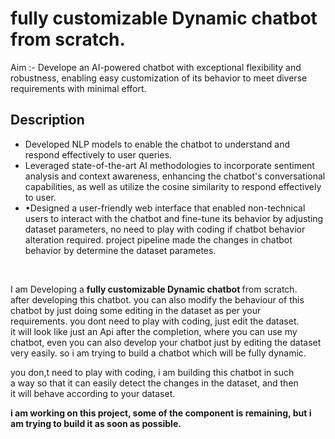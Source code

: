 # fully customizable Dynamic chatbot from scratch.

 Aim :- Develope an AI-powered chatbot with exceptional flexibility and robustness, enabling easy customization of its behavior to meet
diverse requirements with minimal effort.

## Description
<ul>
<li>Developed NLP models to enable the chatbot to understand and respond effectively to user queries.</li>
<li>Leveraged state-of-the-art AI methodologies to incorporate sentiment analysis and context awareness, enhancing the
chatbot's conversational capabilities, as well as utilize the cosine similarity to respond effectively to user.</li>
<li>•Designed a user-friendly web interface that enabled non-technical users to interact with the chatbot and fine-tune its
behavior by adjusting dataset parameters, no need to play with coding if chatbot behavior alteration required. project
pipeline made the changes in chatbot behavior by determine the dataset parametes.</li>
</ul>
<br>
<p>I am Developing a <b>fully customizable Dynamic chatbot </b> from scratch.<br>
after developing this chatbot. you can also modify the behaviour of this <br> chatbot by just doing some editing in the dataset as per your <br>
requirements. you dont need to play with coding, just edit the dataset.<br>
it will look like just an Api after the completion, where you can use my chatbot, even you can also develop your chatbot just by editing the dataset<br>
very easily. so i am trying to build a chatbot which will be fully dynamic.<br>

you don,t need to play with coding, i am building this chatbot in such <br>
a way so that it can easily detect the changes in the dataset, and then<br>
it will behave according to your dataset.<br> 
<p>

<p><b>i am working on this project, some of the component is remaining, but i am trying to build it as soon as possible.<b></p>
